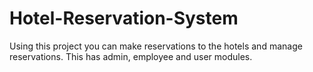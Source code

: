 # Hotel-Reservation-System
Using this project you can make reservations to the hotels and manage reservations. This has admin, employee and user modules.
